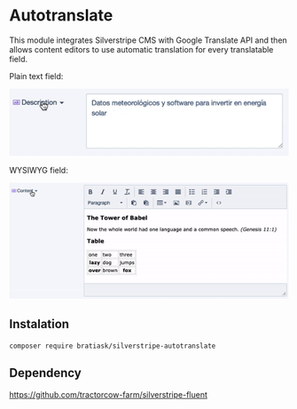 # Autotranslate

This module integrates Silverstripe CMS with Google Translate API and then allows content editors to use automatic translation for every translatable field.

Plain text field:

!["Autotranslate menu](docs/silverstripe-autotranslate.gif "Autotranslate menu")

WYSIWYG field:

![HTML translation](docs/silverstripe-autotranslate-html.gif "HTML translation")


## Instalation

`composer require bratiask/silverstripe-autotranslate`

## Dependency

https://github.com/tractorcow-farm/silverstripe-fluent
